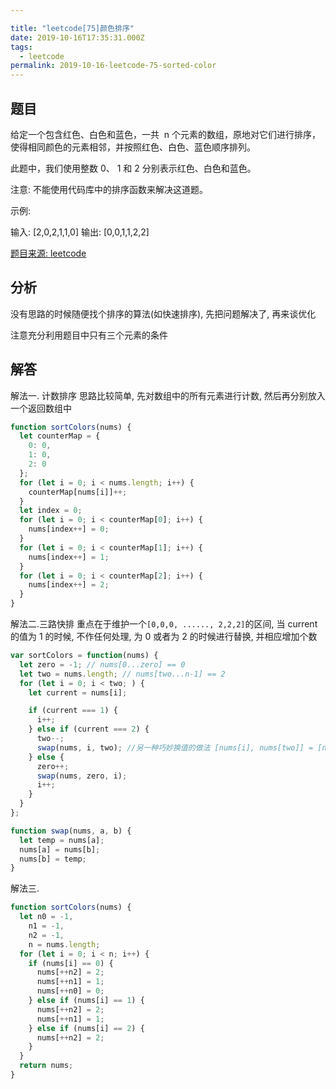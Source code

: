 ```yaml
---

title: "leetcode[75]颜色排序"
date: 2019-10-16T17:35:31.000Z
tags:
  - leetcode
permalink: 2019-10-16-leetcode-75-sorted-color
---
```


## 题目

给定一个包含红色、白色和蓝色，一共  n 个元素的数组，原地对它们进行排序，使得相同颜色的元素相邻，并按照红色、白色、蓝色顺序排列。

此题中，我们使用整数 0、 1 和 2 分别表示红色、白色和蓝色。

注意:
不能使用代码库中的排序函数来解决这道题。

示例:

输入: [2,0,2,1,1,0]
输出: [0,0,1,1,2,2]

[题目来源: leetcode](https://leetcode-cn.com/problems/sort-colors)

## 分析

没有思路的时候随便找个排序的算法(如快速排序), 先把问题解决了, 再来谈优化

注意充分利用题目中只有三个元素的条件

## 解答

解法一. 计数排序
思路比较简单, 先对数组中的所有元素进行计数, 然后再分别放入一个返回数组中

```js
function sortColors(nums) {
  let counterMap = {
    0: 0,
    1: 0,
    2: 0
  };
  for (let i = 0; i < nums.length; i++) {
    counterMap[nums[i]]++;
  }
  let index = 0;
  for (let i = 0; i < counterMap[0]; i++) {
    nums[index++] = 0;
  }
  for (let i = 0; i < counterMap[1]; i++) {
    nums[index++] = 1;
  }
  for (let i = 0; i < counterMap[2]; i++) {
    nums[index++] = 2;
  }
}
```

解法二.三路快排
重点在于维护一个`[0,0,0, ......, 2,2,2]`的区间, 当 current 的值为 1 的时候, 不作任何处理,
为 0 或者为 2 的时候进行替换, 并相应增加个数

```js
var sortColors = function(nums) {
  let zero = -1; // nums[0...zero] == 0
  let two = nums.length; // nums[two...n-1] == 2
  for (let i = 0; i < two; ) {
    let current = nums[i];

    if (current === 1) {
      i++;
    } else if (current === 2) {
      two--;
      swap(nums, i, two); //另一种巧妙换值的做法 [nums[i], nums[two]] = [nums[two], nums[i]]
    } else {
      zero++;
      swap(nums, zero, i);
      i++;
    }
  }
};

function swap(nums, a, b) {
  let temp = nums[a];
  nums[a] = nums[b];
  nums[b] = temp;
}
```

解法三.

```js
function sortColors(nums) {
  let n0 = -1,
    n1 = -1,
    n2 = -1,
    n = nums.length;
  for (let i = 0; i < n; i++) {
    if (nums[i] == 0) {
      nums[++n2] = 2;
      nums[++n1] = 1;
      nums[++n0] = 0;
    } else if (nums[i] == 1) {
      nums[++n2] = 2;
      nums[++n1] = 1;
    } else if (nums[i] == 2) {
      nums[++n2] = 2;
    }
  }
  return nums;
}
```
